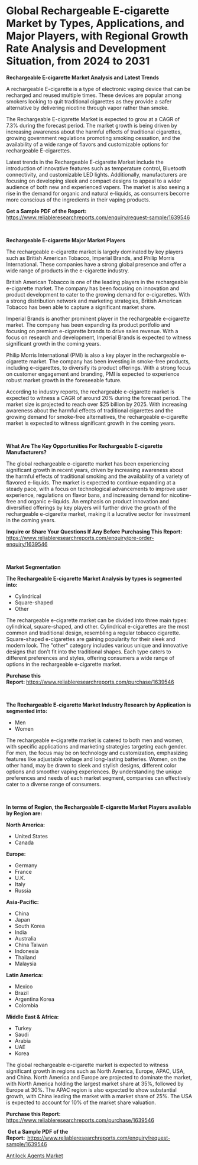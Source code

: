 <p><h1>Global Rechargeable E-cigarette Market by Types, Applications, and Major Players, with Regional Growth Rate Analysis and Development Situation, from 2024 to 2031</h1></p><p><strong>Rechargeable E-cigarette Market Analysis and Latest Trends</strong></p>
<p><p>A rechargeable E-cigarette is a type of electronic vaping device that can be recharged and reused multiple times. These devices are popular among smokers looking to quit traditional cigarettes as they provide a safer alternative by delivering nicotine through vapor rather than smoke.</p><p>The Rechargeable E-cigarette Market is expected to grow at a CAGR of 7.3% during the forecast period. The market growth is being driven by increasing awareness about the harmful effects of traditional cigarettes, growing government regulations promoting smoking cessation, and the availability of a wide range of flavors and customizable options for rechargeable E-cigarettes.</p><p>Latest trends in the Rechargeable E-cigarette Market include the introduction of innovative features such as temperature control, Bluetooth connectivity, and customizable LED lights. Additionally, manufacturers are focusing on developing sleek and compact designs to appeal to a wider audience of both new and experienced vapers. The market is also seeing a rise in the demand for organic and natural e-liquids, as consumers become more conscious of the ingredients in their vaping products.</p></p>
<p><strong>Get a Sample PDF of the Report:&nbsp;</strong> <a href="https://www.reliableresearchreports.com/enquiry/request-sample/1639546">https://www.reliableresearchreports.com/enquiry/request-sample/1639546</a></p>
<p>&nbsp;</p>
<p><strong>Rechargeable E-cigarette Major Market Players</strong></p>
<p><p>The rechargeable e-cigarette market is largely dominated by key players such as British American Tobacco, Imperial Brands, and Philip Morris International. These companies have a strong global presence and offer a wide range of products in the e-cigarette industry.</p><p>British American Tobacco is one of the leading players in the rechargeable e-cigarette market. The company has been focusing on innovation and product development to cater to the growing demand for e-cigarettes. With a strong distribution network and marketing strategies, British American Tobacco has been able to capture a significant market share.</p><p>Imperial Brands is another prominent player in the rechargeable e-cigarette market. The company has been expanding its product portfolio and focusing on premium e-cigarette brands to drive sales revenue. With a focus on research and development, Imperial Brands is expected to witness significant growth in the coming years.</p><p>Philip Morris International (PMI) is also a key player in the rechargeable e-cigarette market. The company has been investing in smoke-free products, including e-cigarettes, to diversify its product offerings. With a strong focus on customer engagement and branding, PMI is expected to experience robust market growth in the foreseeable future.</p><p>According to industry reports, the rechargeable e-cigarette market is expected to witness a CAGR of around 20% during the forecast period. The market size is projected to reach over $25 billion by 2025. With increasing awareness about the harmful effects of traditional cigarettes and the growing demand for smoke-free alternatives, the rechargeable e-cigarette market is expected to witness significant growth in the coming years.</p></p>
<p>&nbsp;</p>
<p><strong>What Are The Key Opportunities For Rechargeable E-cigarette Manufacturers?</strong></p>
<p><p>The global rechargeable e-cigarette market has been experiencing significant growth in recent years, driven by increasing awareness about the harmful effects of traditional smoking and the availability of a variety of flavored e-liquids. The market is expected to continue expanding at a steady pace, with a focus on technological advancements to improve user experience, regulations on flavor bans, and increasing demand for nicotine-free and organic e-liquids. An emphasis on product innovation and diversified offerings by key players will further drive the growth of the rechargeable e-cigarette market, making it a lucrative sector for investment in the coming years.</p></p>
<p><strong>Inquire or Share Your Questions If Any Before Purchasing This Report:</strong> <a href="https://www.reliableresearchreports.com/enquiry/pre-order-enquiry/1639546">https://www.reliableresearchreports.com/enquiry/pre-order-enquiry/1639546</a></p>
<p>&nbsp;</p>
<p><strong>Market Segmentation</strong></p>
<p><strong>The Rechargeable E-cigarette Market Analysis by types is segmented into:</strong></p>
<p><ul><li>Cylindrical</li><li>Square-shaped</li><li>Other</li></ul></p>
<p><p>The rechargeable e-cigarette market can be divided into three main types: cylindrical, square-shaped, and other. Cylindrical e-cigarettes are the most common and traditional design, resembling a regular tobacco cigarette. Square-shaped e-cigarettes are gaining popularity for their sleek and modern look. The "other" category includes various unique and innovative designs that don't fit into the traditional shapes. Each type caters to different preferences and styles, offering consumers a wide range of options in the rechargeable e-cigarette market.</p></p>
<p><strong>Purchase this Report:&nbsp;</strong><a href="https://www.reliableresearchreports.com/purchase/1639546">https://www.reliableresearchreports.com/purchase/1639546</a></p>
<p>&nbsp;</p>
<p><strong>The Rechargeable E-cigarette Market Industry Research by Application is segmented into:</strong></p>
<p><ul><li>Men</li><li>Women</li></ul></p>
<p><p>The rechargeable e-cigarette market is catered to both men and women, with specific applications and marketing strategies targeting each gender. For men, the focus may be on technology and customization, emphasizing features like adjustable voltage and long-lasting batteries. Women, on the other hand, may be drawn to sleek and stylish designs, different color options and smoother vaping experiences. By understanding the unique preferences and needs of each market segment, companies can effectively cater to a diverse range of consumers.</p></p>
<p>&nbsp;</p>
<p><strong>In terms of Region, the Rechargeable E-cigarette Market Players available by Region are:</strong></p>
<p>
    <p> <strong> North America: </strong>
        <ul>
            <li>United States</li>
            <li>Canada</li>
        </ul>
        </p> 
    <p> <strong> Europe: </strong>
        <ul>
            <li>Germany</li>
            <li>France</li>
            <li>U.K.</li>
            <li>Italy</li>
            <li>Russia</li>
        </ul>
        </p> 
    <p> <strong> Asia-Pacific: </strong>
        <ul>
            <li>China</li>
            <li>Japan</li>
            <li>South Korea</li>
            <li>India</li>
            <li>Australia</li>
            <li>China Taiwan</li>
            <li>Indonesia</li>
            <li>Thailand</li>
            <li>Malaysia</li>
        </ul>
        </p> 
    <p> <strong> Latin America: </strong>
        <ul>
            <li>Mexico</li>
            <li>Brazil</li>
            <li>Argentina Korea</li>
            <li>Colombia</li>
        </ul>
        </p> 
    <p> <strong> Middle East & Africa: </strong>
        <ul>
            <li>Turkey</li>
            <li>Saudi</li>
            <li>Arabia</li>
            <li>UAE</li>
            <li>Korea</li>
        </ul>
    </p>
    </p>
<p><p>The global rechargeable e-cigarette market is expected to witness significant growth in regions such as North America, Europe, APAC, USA, and China. North America and Europe are projected to dominate the market, with North America holding the largest market share at 35%, followed by Europe at 30%. The APAC region is also expected to show substantial growth, with China leading the market with a market share of 25%. The USA is expected to account for 10% of the market share valuation.</p></p>
<p><strong>Purchase this Report: </strong><a href="https://www.reliableresearchreports.com/purchase/1639546">https://www.reliableresearchreports.com/purchase/1639546</a></p>
<p>&nbsp;<strong>Get a Sample PDF of the Report:&nbsp;&nbsp;</strong><a href="https://www.reliableresearchreports.com/enquiry/request-sample/1639546">https://www.reliableresearchreports.com/enquiry/request-sample/1639546</a></p>
<p><strong></strong></p>
<p><p><a href="https://fearless-okapi-6c8.notion.site/Antilock-Agents-Market-Offer-Valuable-Insights-into-Market-Size-Market-Share-Market-Trends-and-Pr-c3c4373f0eff45498e962f0bad684b8e">Antilock Agents Market</a></p></p>